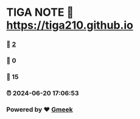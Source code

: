 # TIGA NOTE :link: https://tiga210.github.io 
### :page_facing_up: [2](https://tiga210.github.io/tag.html) 
### :speech_balloon: 0 
### :hibiscus: 15 
### :alarm_clock: 2024-06-20 17:06:53 
### Powered by :heart: [Gmeek](https://github.com/Meekdai/Gmeek)
